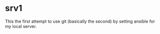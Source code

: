# srv1

This the first attempt to use git (basically the second) by setting ansible for my local server.
